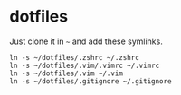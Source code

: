 # dotfiles

Just clone it in `~` and add these symlinks.

```
ln -s ~/dotfiles/.zshrc ~/.zshrc
ln -s ~/dotfiles/.vim/.vimrc ~/.vimrc
ln -s ~/dotfiles/.vim ~/.vim
ln -s ~/dotfiles/.gitignore ~/.gitignore
```
